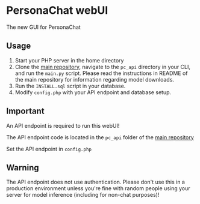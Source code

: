 # PersonaChat webUI
The new GUI for PersonaChat

## Usage

1. Start your PHP server in the home directory
2. Clone the [main repository](https://github.com/personachat/PersonaChat), navigate to the `pc_api` directory in your CLI, and run the `main.py` script. Please read the instructions in README of the main repository for information regarding model downloads.
3. Run the `INSTALL.sql` script in your database.
4. Modify `config.php` with your API endpoint and database setup.

## Important

An API endpoint is required to run this webUI!

The API endpoint code is located in the `pc_api` folder of the [main repository](https://github.com/personachat/PersonaChat)

Set the API endpoint in `config.php`

## Warning

The API endpoint does not use authentication. Please don't use this in a production environment unless you're fine with random people using your server for model inference (including for non-chat purposes)!